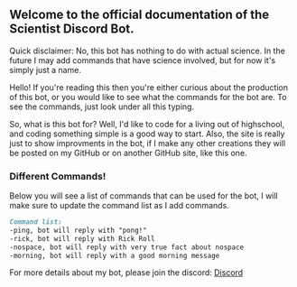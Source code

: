 ## Welcome to the official documentation of the Scientist Discord Bot.

Quick disclaimer: No, this bot has nothing to do with actual science. In the future I may add commands that have science involved, but for now it's simply just a name.

Hello! If you're reading this then you're either curious about the production of this bot, or you would like to see what the commands for the bot are. To see the commands, just look under all this typing.
  
  So, what is this bot for? Well, I'd like to code for a living out of highschool, and coding something simple is a good way to start. Also, the site is really just to show improvments in the bot, if I make any other creations they will be posted on my GitHub or on another GitHub site, like this one.

### Different Commands!

Below you will see a list of commands that can be used for the bot, I will make sure to update the command list as I add commands.

```markdown
Command list:
-ping, bot will reply with "pong!"
-rick, bot will reply with Rick Roll
-nospace, bot will reply with very true fact about nospace
-morning, bot will reply with a good morning message
```

For more details about my bot, please join the discord: [Discord](https://discord.gg/KQWtv6MJmz)
